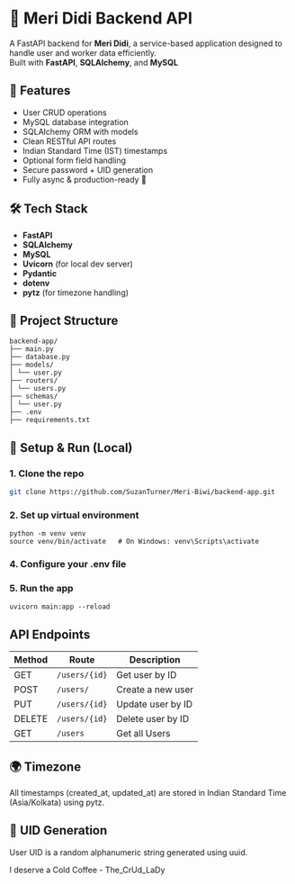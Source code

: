 # 💍 Meri Didi Backend API

A FastAPI backend for **Meri Didi**, a service-based application designed to handle user and worker data efficiently.  
Built with **FastAPI**, **SQLAlchemy**, and **MySQL**

## 🚀 Features

- User CRUD operations
- MySQL database integration
- SQLAlchemy ORM with models
- Clean RESTful API routes
- Indian Standard Time (IST) timestamps
- Optional form field handling
- Secure password + UID generation
- Fully async & production-ready 🍃

## 🛠️ Tech Stack

- **FastAPI**
- **SQLAlchemy**
- **MySQL**
- **Uvicorn** (for local dev server)
- **Pydantic**
- **dotenv**
- **pytz** (for timezone handling)

## 📁 Project Structure
```
backend-app/
├── main.py
├── database.py
├── models/
│ └── user.py
├── routers/
│ └── users.py
├── schemas/
│ └── user.py
├── .env
├── requirements.txt
```

## 🧪 Setup & Run (Local)

### 1. Clone the repo

```bash
git clone https://github.com/SuzanTurner/Meri-Biwi/backend-app.git
```

### 2. Set up virtual environment
```
python -m venv venv
source venv/bin/activate   # On Windows: venv\Scripts\activate
```

### 4. Configure your .env file
### 5. Run the app
```
uvicorn main:app --reload
 ```

## API Endpoints

| Method | Route         | Description         |
| ------ | ------------- | ------------------- |
| GET    | `/users/{id}` | Get user by ID      |
| POST   | `/users/`     | Create a new user   |
| PUT    | `/users/{id}` | Update user by ID   |
| DELETE | `/users/{id}` | Delete user by ID   |
| GET    | `/users`   | Get all Users |

## 🌍 Timezone
All timestamps (created_at, updated_at) are stored in Indian Standard Time (Asia/Kolkata) using pytz.

## 🧠 UID Generation
User UID is a random alphanumeric string generated using uuid.


I deserve a Cold Coffee - The_CrUd_LaDy

